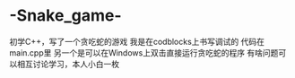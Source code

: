 # -Snake_game-
初学C++，写了一个贪吃蛇的游戏
我是在codblocks上书写调试的
代码在main.cpp里
另一个是可以在Windows上双击直接运行贪吃蛇的程序
有啥问题可以相互讨论学习，本人小白一枚

